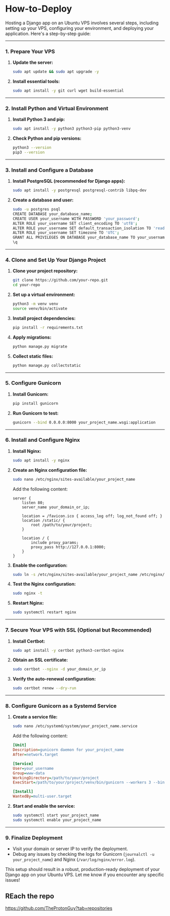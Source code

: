# How-to-Deploy



Hosting a Django app on an Ubuntu VPS involves several steps, including setting up your VPS, configuring your environment, and deploying your application. Here's a step-by-step guide:

---

### **1. Prepare Your VPS**
1. **Update the server:**
   ```bash
   sudo apt update && sudo apt upgrade -y
   ```
2. **Install essential tools:**
   ```bash
   sudo apt install -y git curl wget build-essential
   ```

---

### **2. Install Python and Virtual Environment**
1. **Install Python 3 and pip:**
   ```bash
   sudo apt install -y python3 python3-pip python3-venv
   ```
2. **Check Python and pip versions:**
   ```bash
   python3 --version
   pip3 --version
   ```

---

### **3. Install and Configure a Database**
1. **Install PostgreSQL (recommended for Django apps):**
   ```bash
   sudo apt install -y postgresql postgresql-contrib libpq-dev
   ```
2. **Create a database and user:**
   ```bash
   sudo -u postgres psql
   CREATE DATABASE your_database_name;
   CREATE USER your_username WITH PASSWORD 'your_password';
   ALTER ROLE your_username SET client_encoding TO 'utf8';
   ALTER ROLE your_username SET default_transaction_isolation TO 'read committed';
   ALTER ROLE your_username SET timezone TO 'UTC';
   GRANT ALL PRIVILEGES ON DATABASE your_database_name TO your_username;
   \q
   ```

---

### **4. Clone and Set Up Your Django Project**
1. **Clone your project repository:**
   ```bash
   git clone https://github.com/your-repo.git
   cd your-repo
   ```
2. **Set up a virtual environment:**
   ```bash
   python3 -m venv venv
   source venv/bin/activate
   ```
3. **Install project dependencies:**
   ```bash
   pip install -r requirements.txt
   ```
4. **Apply migrations:**
   ```bash
   python manage.py migrate
   ```
5. **Collect static files:**
   ```bash
   python manage.py collectstatic
   ```

---

### **5. Configure Gunicorn**
1. **Install Gunicorn:**
   ```bash
   pip install gunicorn
   ```
2. **Run Gunicorn to test:**
   ```bash
   gunicorn --bind 0.0.0.0:8000 your_project_name.wsgi:application
   ```

---

### **6. Install and Configure Nginx**
1. **Install Nginx:**
   ```bash
   sudo apt install -y nginx
   ```
2. **Create an Nginx configuration file:**
   ```bash
   sudo nano /etc/nginx/sites-available/your_project_name
   ```
   Add the following content:
   ```nginx
   server {
       listen 80;
       server_name your_domain_or_ip;

       location = /favicon.ico { access_log off; log_not_found off; }
       location /static/ {
           root /path/to/your/project;
       }

       location / {
           include proxy_params;
           proxy_pass http://127.0.0.1:8000;
       }
   }
   ```
3. **Enable the configuration:**
   ```bash
   sudo ln -s /etc/nginx/sites-available/your_project_name /etc/nginx/sites-enabled
   ```
4. **Test the Nginx configuration:**
   ```bash
   sudo nginx -t
   ```
5. **Restart Nginx:**
   ```bash
   sudo systemctl restart nginx
   ```

---

### **7. Secure Your VPS with SSL (Optional but Recommended)**
1. **Install Certbot:**
   ```bash
   sudo apt install -y certbot python3-certbot-nginx
   ```
2. **Obtain an SSL certificate:**
   ```bash
   sudo certbot --nginx -d your_domain_or_ip
   ```
3. **Verify the auto-renewal configuration:**
   ```bash
   sudo certbot renew --dry-run
   ```

---

### **8. Configure Gunicorn as a Systemd Service**
1. **Create a service file:**
   ```bash
   sudo nano /etc/systemd/system/your_project_name.service
   ```
   Add the following content:
   ```ini
   [Unit]
   Description=gunicorn daemon for your_project_name
   After=network.target

   [Service]
   User=your_username
   Group=www-data
   WorkingDirectory=/path/to/your/project
   ExecStart=/path/to/your/project/venv/bin/gunicorn --workers 3 --bind unix:/path/to/your/project/your_project_name.sock your_project_name.wsgi:application

   [Install]
   WantedBy=multi-user.target
   ```
2. **Start and enable the service:**
   ```bash
   sudo systemctl start your_project_name
   sudo systemctl enable your_project_name
   ```

---

### **9. Finalize Deployment**
- Visit your domain or server IP to verify the deployment.
- Debug any issues by checking the logs for Gunicorn (`journalctl -u your_project_name`) and Nginx (`/var/log/nginx/error.log`).

This setup should result in a robust, production-ready deployment of your Django app on your Ubuntu VPS. Let me know if you encounter any specific issues!

## REach the repo

https://github.com/TheProtonGuy?tab=repositories
